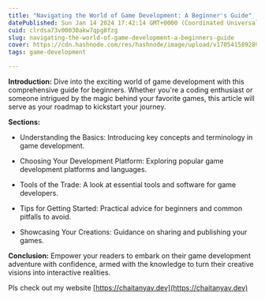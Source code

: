 ```yaml
---
title: "Navigating the World of Game Development: A Beginner's Guide"
datePublished: Sun Jan 14 2024 17:42:14 GMT+0000 (Coordinated Universal Time)
cuid: clrdsa73v00030akw7qpg8fzg
slug: navigating-the-world-of-game-development-a-beginners-guide
cover: https://cdn.hashnode.com/res/hashnode/image/upload/v1705415892890/96bf5e2c-217b-4a6e-919d-c5444ffcc97e.png
tags: game-development

---
```


**Introduction:** Dive into the exciting world of game development with this comprehensive guide for beginners. Whether you're a coding enthusiast or someone intrigued by the magic behind your favorite games, this article will serve as your roadmap to kickstart your journey.

**Sections:**

* Understanding the Basics: Introducing key concepts and terminology in game development.
    
* Choosing Your Development Platform: Exploring popular game development platforms and languages.
    
* Tools of the Trade: A look at essential tools and software for game developers.
    
* Tips for Getting Started: Practical advice for beginners and common pitfalls to avoid.
    
* Showcasing Your Creations: Guidance on sharing and publishing your games.
    

**Conclusion:** Empower your readers to embark on their game development adventure with confidence, armed with the knowledge to turn their creative visions into interactive realities.

Pls check out my website [https://chaitanyav.dev](https://chaitanyav.dev)
